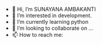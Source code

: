 - 👋 Hi, I’m SUNAYANA AMBAKANTI
- 👀 I’m interested in development.
- 🌱 I’m currently learning python
- 💞️ I’m looking to collaborate on ...
- 📫 How to reach me: 

<!---
SUNAYANA2305/SUNAYANA2305 is a ✨ special ✨ repository because its `README.md` (this file) appears on your GitHub profile.
You can click the Preview link to take a look at your changes.
--->
